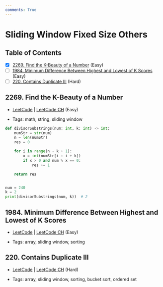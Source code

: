 ```yaml
---
comments: True
---
```


# Sliding Window Fixed Size Others

## Table of Contents

- [x] [2269. Find the K-Beauty of a Number](https://leetcode.cn/problems/find-the-k-beauty-of-a-number/) (Easy)
- [ ] [1984. Minimum Difference Between Highest and Lowest of K Scores](https://leetcode.cn/problems/minimum-difference-between-highest-and-lowest-of-k-scores/) (Easy)
- [ ] [220. Contains Duplicate III](https://leetcode.cn/problems/contains-duplicate-iii/) (Hard)

## 2269. Find the K-Beauty of a Number

-   [LeetCode](https://leetcode.com/problems/find-the-k-beauty-of-a-number/) | [LeetCode CH](https://leetcode.cn/problems/find-the-k-beauty-of-a-number/) (Easy)

-   Tags: math, string, sliding window
```python title="2269. Find the K-Beauty of a Number - Python Solution"
def divisorSubstrings(num: int, k: int) -> int:
    numStr = str(num)
    n = len(numStr)
    res = 0

    for i in range(n - k + 1):
        x = int(numStr[i : i + k])
        if x > 0 and num % x == 0:
            res += 1

    return res


num = 240
k = 2
print(divisorSubstrings(num, k))  # 2

```

## 1984. Minimum Difference Between Highest and Lowest of K Scores

-   [LeetCode](https://leetcode.com/problems/minimum-difference-between-highest-and-lowest-of-k-scores/) | [LeetCode CH](https://leetcode.cn/problems/minimum-difference-between-highest-and-lowest-of-k-scores/) (Easy)

-   Tags: array, sliding window, sorting
## 220. Contains Duplicate III

-   [LeetCode](https://leetcode.com/problems/contains-duplicate-iii/) | [LeetCode CH](https://leetcode.cn/problems/contains-duplicate-iii/) (Hard)

-   Tags: array, sliding window, sorting, bucket sort, ordered set
